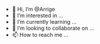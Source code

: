 - 👋 Hi, I’m @Arrige
- 👀 I’m interested in ...
- 🌱 I’m currently learning ...
- 💞️ I’m looking to collaborate on ...
- 📫 How to reach me ...

<!---
Arrige/Arrige is a ✨ special ✨ repository because its `README.md` (this file) appears on your GitHub profile.
You can click the Preview link to take a look at your changes.
--->
